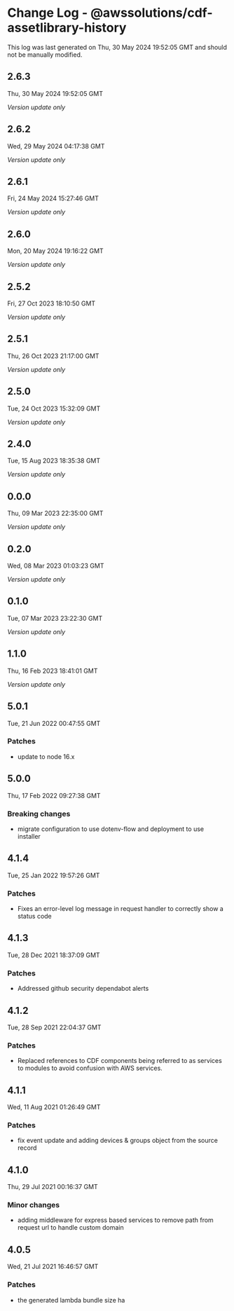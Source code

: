 # Change Log - @awssolutions/cdf-assetlibrary-history

This log was last generated on Thu, 30 May 2024 19:52:05 GMT and should not be manually modified.

## 2.6.3
Thu, 30 May 2024 19:52:05 GMT

_Version update only_

## 2.6.2
Wed, 29 May 2024 04:17:38 GMT

_Version update only_

## 2.6.1
Fri, 24 May 2024 15:27:46 GMT

_Version update only_

## 2.6.0
Mon, 20 May 2024 19:16:22 GMT

_Version update only_

## 2.5.2
Fri, 27 Oct 2023 18:10:50 GMT

_Version update only_

## 2.5.1
Thu, 26 Oct 2023 21:17:00 GMT

_Version update only_

## 2.5.0
Tue, 24 Oct 2023 15:32:09 GMT

_Version update only_

## 2.4.0
Tue, 15 Aug 2023 18:35:38 GMT

_Version update only_

## 0.0.0
Thu, 09 Mar 2023 22:35:00 GMT

_Version update only_

## 0.2.0
Wed, 08 Mar 2023 01:03:23 GMT

_Version update only_

## 0.1.0
Tue, 07 Mar 2023 23:22:30 GMT

_Version update only_

## 1.1.0
Thu, 16 Feb 2023 18:41:01 GMT

_Version update only_

## 5.0.1
Tue, 21 Jun 2022 00:47:55 GMT

### Patches

- update to node 16.x

## 5.0.0
Thu, 17 Feb 2022 09:27:38 GMT

### Breaking changes

- migrate configuration to use dotenv-flow and deployment to use installer

## 4.1.4
Tue, 25 Jan 2022 19:57:26 GMT

### Patches

- Fixes an error-level log message in request handler to correctly show a status code

## 4.1.3
Tue, 28 Dec 2021 18:37:09 GMT

### Patches

- Addressed github security dependabot alerts

## 4.1.2
Tue, 28 Sep 2021 22:04:37 GMT

### Patches

- Replaced references to CDF components being referred to as services to modules to avoid confusion with AWS services.

## 4.1.1
Wed, 11 Aug 2021 01:26:49 GMT

### Patches

- fix event update and adding devices & groups object from the source record

## 4.1.0
Thu, 29 Jul 2021 00:16:37 GMT

### Minor changes

- adding middleware for express based services to remove path from request url to handle custom domain

## 4.0.5
Wed, 21 Jul 2021 16:46:57 GMT

### Patches

-  the generated lambda bundle size ha

